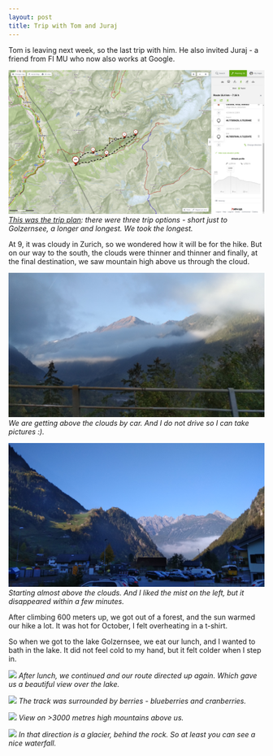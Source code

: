 ```yaml
---
layout: post
title: Trip with Tom and Juraj
---
```


Tom is leaving next week, so the last trip with him. He also invited Juraj - a friend from FI MU who now also works at Google.

![](https://raw.githubusercontent.com/Bender250/bender250.github.io/master/images/eth/trip02/route.png)
*[This was the trip plan](https://en.mapy.cz/s/39tga): there were three trip options - short just to Golzernsee, a longer and longest. We took the longest.*

At 9, it was cloudy in Zurich, so we wondered how it will be for the hike. But on our way to the south, the clouds were thinner and thinner and finally, at the final destination, we saw mountain high above us through the cloud.

![](https://raw.githubusercontent.com/Bender250/bender250.github.io/master/images/eth/trip02/clouds.jpg)
*We are getting above the clouds by car. And I do not drive so I can take pictures :).*

![](https://raw.githubusercontent.com/Bender250/bender250.github.io/master/images/eth/trip02/mist.jpg)
*Starting almost above the clouds. And I liked the mist on the left, but it disappeared within a few minutes.*

After climbing 600 meters up, we got out of a forest, and the sun warmed our hike a lot. It was hot for October, I felt overheating in a t-shirt.

So when we got to the lake Golzernsee, we eat our lunch, and I wanted to bath in the lake. It did not feel cold to my hand, but it felt colder when I step in.

![](https://raw.githubusercontent.com/Bender250/bender250.github.io/master/images/eth/trip02/lake.jpg)
*After lunch, we continued and our route directed up again. Which gave us a beautiful view over the lake.*

![](https://raw.githubusercontent.com/Bender250/bender250.github.io/master/images/eth/trip02/berries.jpg)
*The track was surrounded by berries - blueberries and cranberries.*

![](https://raw.githubusercontent.com/Bender250/bender250.github.io/master/images/eth/trip02/mountains.jpg)
*View on >3000 metres high mountains above us.*

![](https://raw.githubusercontent.com/Bender250/bender250.github.io/master/images/eth/trip02/glacier.jpg)
*In that direction is a glacier, behind the rock. So at least you can see a nice waterfall.*
